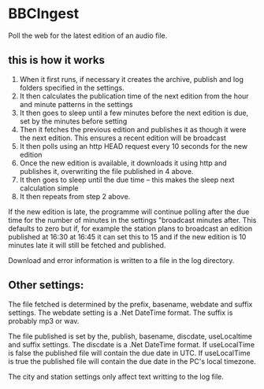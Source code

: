 # BBCIngest

Poll the web for the latest edition of an audio file.

## this is how it works

1. When it first runs, if necessary it creates the archive, publish and log folders specified in the settings.
2. It then calculates the publication time of the next edition from the hour and minute patterns in the settings
3. It then goes to sleep until a few minutes before the next edition is due, set by the minutes before setting
4. Then it fetches the previous edition and publishes it as though it were the next edition. This ensures a recent edition will be broadcast
5. It then polls using an http HEAD request every 10 seconds for the new edition
6. Once the new edition is available, it downloads it using http and publishes it, overwriting the file published in 4 above.
7. It then goes to sleep until the due time – this makes the sleep next calculation simple
8. It then repeats from step 2 above.

If the new edition is late, the programme will continue polling after the due time for the number of minutes in the settings "broadcast minutes after.
This defaults to zero but if, for example the station plans to broadcast an edition published at 16:30 at 16:45 it can set this to 15 and if the
new edition is 10 minutes late it will still be fetched and published.

Download and error information is written to a file in the log directory.

## Other settings:

The file fetched is determined by the prefix, basename, webdate and suffix settings. The webdate setting is a .Net DateTime format.
The suffix is probably mp3 or wav.

The file published is set by the, publish, basename, discdate, useLocaltime and suffix settings. The discdate is a .Net DateTime format.
If useLocalTime is false the published file will contain the due date in UTC.
If useLocalTime is true the published file will contain the due date in the PC's local timezone.

The city and station settings only affect text writting to the log file.
